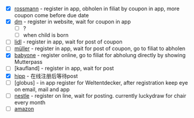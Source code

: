 - [x] [rossmann](https://www.babywelt.club/) - register in app, obholen in filiat by coupon in app, more coupon come before due date
- [x] [dm](https://www.dm.de/glueckskind)  - register in website, wait for coupon in app
    - [ ] ?
    - [ ] when child is born
- [ ] [lidl](https://www.lidl.de/c/lidl-babyboxen/s10011221?v=1cx,head1cx&mktc=shopping&cid=19969095584&utm_source=google&utm_medium=cpc&utm_campaign=sho-sea_shop_cid-19969095584&utm_content=&utm_term=&gad_source=1&gclid=CjwKCAjwkJm0BhBxEiwAwT1AXNXq3ApiHioLrSoDPtZkaObJJRNr1yaZJuwAQ_9cRFBlYfwAVACwhhoChb8QAvD_BwE&et_uk=7670736fbc7141dcb535d2677cea4b5d)  - register in app, wait for post of coupon
- [ ] [müller](https://www.mueller.de/meinbaby/) - register in app, wait for post of coupon, go to filiat to abholen
- [x] [babyone](https://www.babyone.de/welcome-box) - register online, go to filiat for abholung directly by showing Mutterpass
- [ ] [kaufland] - register in app, wait for post
- [x] [hipp](https://www.hipp.de/babyclub/ihre-vorteile/alle-vorteile-auf-einen-blick/) - 在线注册后等待post
- [ ] [globus] - in app register for Weltentdecker, after registration keep eye on email, mail and app
- [ ] [nestle](https://www.babyandme.de/) - register on line, wait for posting. currently luckydraw for chair every month
- [ ] [amazon](https://www.amazon.de/-/en/b?node=21679890031)